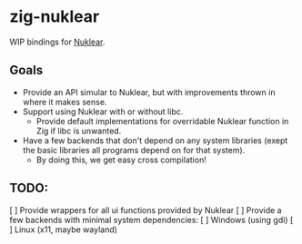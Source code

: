 # zig-nuklear

WIP bindings for [Nuklear](https://github.com/Immediate-Mode-UI/Nuklear).

## Goals

* Provide an API simular to Nuklear, but with improvements thrown in where it makes
  sense.
* Support using Nuklear with or without libc.
  * Provide default implementations for overridable Nuklear function in Zig if libc is
    unwanted.
* Have a few backends that don't depend on any system libraries (exept the basic
  libraries all programs depend on for that system).
  * By doing this, we get easy cross compilation!

## TODO:

[ ] Provide wrappers for all ui functions provided by Nuklear
[ ] Provide a few backends with minimal system dependencies:
  [ ] Windows (using gdi)
  [ ] Linux (x11, maybe wayland)

